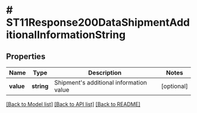 # # ST11Response200DataShipmentAdditionalInformationString

## Properties

Name | Type | Description | Notes
------------ | ------------- | ------------- | -------------
**value** | **string** | Shipment&#39;s additional information value | [optional]

[[Back to Model list]](../../README.md#models) [[Back to API list]](../../README.md#endpoints) [[Back to README]](../../README.md)
